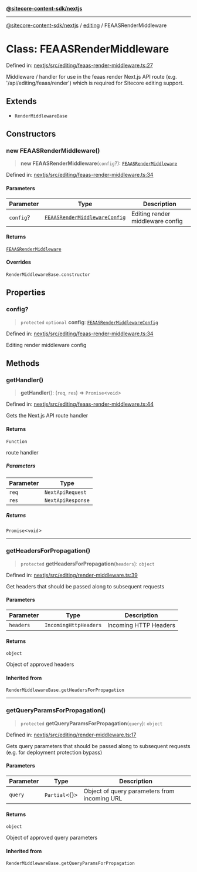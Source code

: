 [**@sitecore-content-sdk/nextjs**](../../README.md)

***

[@sitecore-content-sdk/nextjs](../../README.md) / [editing](../README.md) / FEAASRenderMiddleware

# Class: FEAASRenderMiddleware

Defined in: [nextjs/src/editing/feaas-render-middleware.ts:27](https://github.com/Sitecore/xmc-jss-dev/blob/07cd028140c85e97f7ece01b765c9bb0efa691ad/packages/nextjs/src/editing/feaas-render-middleware.ts#L27)

Middleware / handler for use in the feaas render Next.js API route (e.g. '/api/editing/feaas/render')
which is required for Sitecore editing support.

## Extends

- `RenderMiddlewareBase`

## Constructors

### new FEAASRenderMiddleware()

> **new FEAASRenderMiddleware**(`config`?): [`FEAASRenderMiddleware`](FEAASRenderMiddleware.md)

Defined in: [nextjs/src/editing/feaas-render-middleware.ts:34](https://github.com/Sitecore/xmc-jss-dev/blob/07cd028140c85e97f7ece01b765c9bb0efa691ad/packages/nextjs/src/editing/feaas-render-middleware.ts#L34)

#### Parameters

| Parameter | Type | Description |
| ------ | ------ | ------ |
| `config`? | [`FEAASRenderMiddlewareConfig`](../interfaces/FEAASRenderMiddlewareConfig.md) | Editing render middleware config |

#### Returns

[`FEAASRenderMiddleware`](FEAASRenderMiddleware.md)

#### Overrides

`RenderMiddlewareBase.constructor`

## Properties

### config?

> `protected` `optional` **config**: [`FEAASRenderMiddlewareConfig`](../interfaces/FEAASRenderMiddlewareConfig.md)

Defined in: [nextjs/src/editing/feaas-render-middleware.ts:34](https://github.com/Sitecore/xmc-jss-dev/blob/07cd028140c85e97f7ece01b765c9bb0efa691ad/packages/nextjs/src/editing/feaas-render-middleware.ts#L34)

Editing render middleware config

## Methods

### getHandler()

> **getHandler**(): (`req`, `res`) => `Promise`\<`void`\>

Defined in: [nextjs/src/editing/feaas-render-middleware.ts:44](https://github.com/Sitecore/xmc-jss-dev/blob/07cd028140c85e97f7ece01b765c9bb0efa691ad/packages/nextjs/src/editing/feaas-render-middleware.ts#L44)

Gets the Next.js API route handler

#### Returns

`Function`

route handler

##### Parameters

| Parameter | Type |
| ------ | ------ |
| `req` | `NextApiRequest` |
| `res` | `NextApiResponse` |

##### Returns

`Promise`\<`void`\>

***

### getHeadersForPropagation()

> `protected` **getHeadersForPropagation**(`headers`): `object`

Defined in: [nextjs/src/editing/render-middleware.ts:39](https://github.com/Sitecore/xmc-jss-dev/blob/07cd028140c85e97f7ece01b765c9bb0efa691ad/packages/nextjs/src/editing/render-middleware.ts#L39)

Get headers that should be passed along to subsequent requests

#### Parameters

| Parameter | Type | Description |
| ------ | ------ | ------ |
| `headers` | `IncomingHttpHeaders` | Incoming HTTP Headers |

#### Returns

`object`

Object of approved headers

#### Inherited from

`RenderMiddlewareBase.getHeadersForPropagation`

***

### getQueryParamsForPropagation()

> `protected` **getQueryParamsForPropagation**(`query`): `object`

Defined in: [nextjs/src/editing/render-middleware.ts:17](https://github.com/Sitecore/xmc-jss-dev/blob/07cd028140c85e97f7ece01b765c9bb0efa691ad/packages/nextjs/src/editing/render-middleware.ts#L17)

Gets query parameters that should be passed along to subsequent requests (e.g. for deployment protection bypass)

#### Parameters

| Parameter | Type | Description |
| ------ | ------ | ------ |
| `query` | `Partial`\<\{\}\> | Object of query parameters from incoming URL |

#### Returns

`object`

Object of approved query parameters

#### Inherited from

`RenderMiddlewareBase.getQueryParamsForPropagation`
